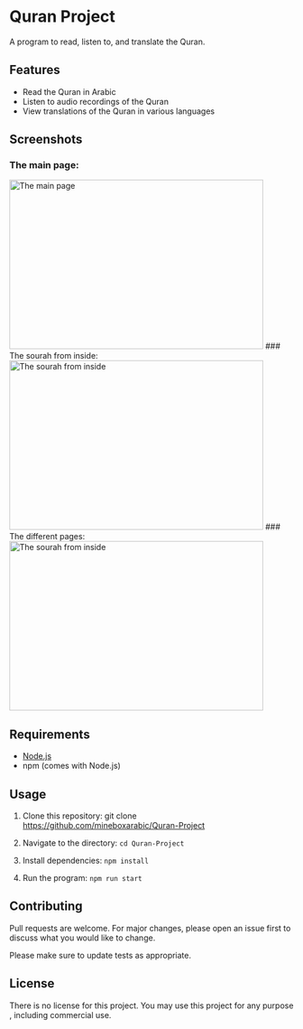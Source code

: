 # Quran Project

A program to read, listen to, and translate the Quran.

## Features
- Read the Quran in Arabic
- Listen to audio recordings of the Quran
- View translations of the Quran in various languages

## Screenshots
### The main page:
<img src="../master/screenshots/1.PNG" alt="The main page" height="300" width="450">
### The sourah from inside:
<img src="../master/screenshots/chrome-capture-2023-0-13.gif" alt="The sourah from inside" height="300" width="450">
### The different pages:
<img src="../master/screenshots/chrome-capture-2023-0-1322.gif" alt="The sourah from inside" height="300" width="450">



## Requirements
- [Node.js](https://nodejs.org/)
- npm (comes with Node.js)

## Usage

1. Clone this repository:
git clone https://github.com/mineboxarabic/Quran-Project

2. Navigate to the directory:
``` cd Quran-Project ```

3. Install dependencies:
```npm install```

4. Run the program:
```npm run start```

## Contributing

Pull requests are welcome. For major changes, please open an issue first to discuss what you would like to change.

Please make sure to update tests as appropriate.

## License
There is no license for this project. You may use this project for any purpose , including commercial use.

